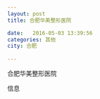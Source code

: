 ```yaml
--- 
layout: post 
title: 合肥华美整形医院

date:   2016-05-03 13:39:56 
categories: 其他  
city: 合肥
  
--- 
```

   
合肥华美整形医院

信息

